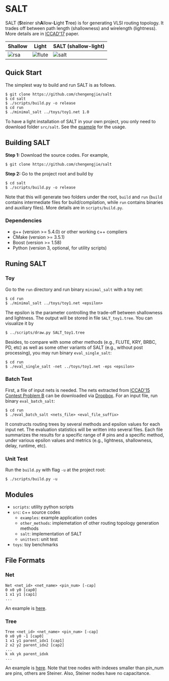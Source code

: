 # SALT

SALT (**S**teiner sh**A**llow-**L**ight **T**ree) is for generating VLSI routing topology.
It trades off between path length (shallowness) and wirelength (lightness).
More details are in [ICCAD'17](https://doi.org/10.1109/ICCAD.2017.8203828) paper.

Shallow | Light | SALT (shallow-light)
--------- | --------- | ---------
![rsa](/toys/RSA_toy1.tree.png) | ![flute](/toys/FLUTE_toy1.tree.png) | ![salt](/toys/SALT_toy1.tree.png)

## Quick Start

The simplest way to build and run SALT is as follows.
~~~
$ git clone https://github.com/chengengjie/salt
$ cd salt
$ ./scripts/build.py -o release
$ cd run
$ ./minimal_salt ../toys/toy1.net 1.0
~~~

To have a light installation of SALT in your own project, you only need to download folder `src/salt`.
See the [example](src/examples/minimal_main.cpp) for the usage. 

## Building SALT

**Step 1:** Download the source codes. For example,
~~~
$ git clone https://github.com/chengengjie/salt
~~~

**Step 2:** Go to the project root and build by
~~~
$ cd salt
$ ./scripts/build.py -o release
~~~

Note that this will generate two folders under the root, `build` and `run` (`build` contains intermediate files for build/compilation, while `run` contains binaries and auxiliary files).
More details are in `scripts/build.py`.

### Dependencies

* g++ (version >= 5.4.0) or other working c++ compliers
* CMake (version >= 3.5.1)
* Boost (version >= 1.58)
* Python (version 3, optional, for utility scripts)

## Runing SALT

### Toy

Go to the `run` directory and run binary `minimal_salt` with a toy net:
~~~
$ cd run
$ ./minimal_salt ../toys/toy1.net <epsilon>
~~~
The epsilon is the parameter controlling the trade-off between shallowness and lightness.
The output will be stored in file `SALT_toy1.tree`.
You can visualize it by
~~~
$ ../scripts/draw.py SALT_toy1.tree
~~~
Besides, to compare with some other methods (e.g., FLUTE, KRY, BRBC, PD, etc) as well as some other variants of SALT (e.g., without post processing), you may run binary `eval_single_salt`:
~~~
$ cd run
$ ./eval_single_salt -net ../toys/toy1.net -eps <epsilon>
~~~

### Batch Test

First, a file of input nets is needed.
The nets extracted from [ICCAD'15 Contest Problem B](https://doi.org/10.1109/ICCAD.2015.7372672) can be downloaded via [Dropbox](https://www.dropbox.com/sh/gcq1dh84ko9rjpz/AAAVT0pLZG_FMiOi0ORiKddva?dl=0).
For an input file, run binary `eval_batch_salt`:
~~~
$ cd run
$ ./eval_batch_salt <nets_file> <eval_file_suffix>
~~~
It constructs routing trees by several methods and epsilon values for each input net.
The evaluation statistics will be written into several files.
Each file summarizes the results for a specific range of # pins and a specific method, under various epsilon values and metrics (e.g., lightness, shallowness, delay, runtime, etc).

### Unit Test

Run the `build.py` with flag `-u` at the project root:
~~~
$ ./scripts/build.py -u
~~~

## Modules

* `scripts`: utility python scripts
* `src`: c++ source codes
    * `examples`: example application codes
    * `other_methods`: implemetation of other routing topology generation methods
    * `salt`: implementation of SALT
    * `unittest`: unit test
* `toys`: toy benchmarks

## File Formats

### Net

~~~
Net <net_id> <net_name> <pin_num> [-cap]
0 x0 y0 [cap0]
1 x1 y1 [cap1]
...
~~~
An example is [here](toys/toy1.net).

### Tree

~~~
Tree <net_id> <net_name> <pin_num> [-cap]
0 x0 y0 -1 [cap0]
1 x1 y1 parent_idx1 [cap1]
2 x2 y2 parent_idx2 [cap2]
...
k xk yk parent_idxk
...
~~~
An example is [here](toys/SALT_toy1.tree).
Note that tree nodes with indexes smaller than pin_num are pins, others are Steiner.
Also, Steiner nodes have no capacitance.